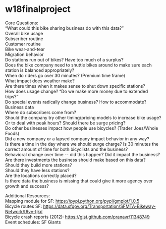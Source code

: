 # w18finalproject

Core Questions: <br/>
“What could this bike sharing business do with this data?” <br/>
Overall bike usage <br/>
Subscriber routine <br/>
Customer routine <br/>
Bike wear-and-tear <br/>
Migration behavior <br/>
Do stations run out of bikes? Have too much of a surplus? <br/>
Does the bike company need to shuttle bikes around to make sure each station is balanced appropriately? <br/>
When do riders go over 30 minutes? (Premium time frame) <br/>
What impact does weather make? <br/>
Are there times when it makes sense to shut down specific stations? <br/>
How does usage change? “Do we make more money due to extended trips?” <br/>
Do special events radically change business? How to accommodate? <br/>
Business data <br/>
Where do subscribers come from? <br/>
Should the company try other timing/pricing models to increase bike usage? Or to deal with peak hours? Should there be surge pricing? <br/>
Do other businesses impact how people use bicycles? (Trader Joes/Whole Foods) <br/>
Did a new company or a lapsed company impact behavior in any way? <br/>
Is there a time in the day where we should surge charge? Is 30 minutes the correct amount of time for both bicyclists and the business? <br/>
Behavioral change over time -- did this happen? Did it impact the business? <br/>
Are there investments the business should make based on this data? <br/>
Should they build more stations?  <br/>
Should they have less stations?  <br/>
Are the locations correctly placed? <br/>
Is there data the business is missing that could give it more agency over growth and success? <br/>

Additional Resources: <br/>
Mapping module for SF: https://pypi.python.org/pypi/gmplot/1.0.5 <br/>
Bicycle routes SF: https://data.sfgov.org/Transportation/SFMTA-Bikeway-Network/t6vv-tjkd <br/>
Bicycle crash reports (2012): https://gist.github.com/pranavr/11348749 <br/>
Event schedules: SF Giants <br/>

